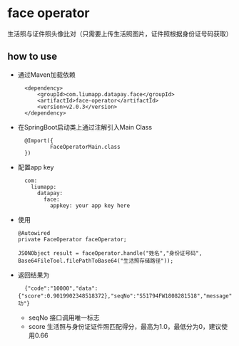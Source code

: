 # face operator 

生活照与证件照头像比对（只需要上传生活照图片，证件照根据身份证号码获取）

## how to use

* 通过Maven加载依赖
                
        <dependency>
            <groupId>com.liumapp.datapay.face</groupId>
            <artifactId>face-operator</artifactId>
            <version>v2.0.3</version>
        </dependency>
                    
* 在SpringBoot启动类上通过注解引入Main Class

        @Import({
                FaceOperatorMain.class
        })        
        
* 配置app key

        com:
          liumapp:
            datapay:
              face:
                appkey: your app key here
        
* 使用

      @Autowired
      private FaceOperator faceOperator;
      
      JSONObject result = faceOperator.handle("姓名","身份证号码", Base64FileTool.filePathToBase64("生活照存储路径"));
                       
* 返回结果为

        {"code":"10000","data":{"score":0.9019902348518372},"seqNo":"S51794FW1808281518","message":"成功"}
        
    * seqNo 接口调用唯一标志
    * score 生活照与身份证证件照匹配得分，最高为1.0，最低分为0，建议使用0.66

